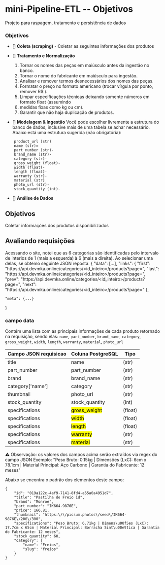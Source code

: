 # mini-Pipeline-ETL -- Objetivos
Projeto para raspagem, tratamento e persistência de dados


###  Objetivos

- []    **Coleta (scraping)** - Coletar as seguintes informações dos produtos

- []    **Tratamento e Normalização**
    1. Tornar os nomes das peças em maiúsculo antes da ingestão no banco.
    2. Tornar o nome do fabricante em maiúsculo para ingestão.
    3. Analisar e remover termos desnecessários dos nomes das peças.
    4. Formatar o preço no formato americano (trocar vírgula por ponto, remover R$ ).
    5. Limpar especificações técnicas deixando somente números em formato float (assumindo
    6. medidas fixas como kg ou cm).
    7. Garantir que não haja duplicação de produtos.

- [] **Modelagem & Ingestão**
    Você pode escolher livremente a estrutura do banco de dados, inclusive mais de uma tabela se achar necessário. Abaixo está uma estrutura sugerida (não obrigatória):

````
    product_url (str)
    name (str)=
    part_number (str)-
    brand_name (str)-
    category (str)-
    gross_weight (float)-
    width (float)-
    length (float)-
    warranty (str)-
    material (str)
    photo_url (str)-
    stock_quantity (int)-

````


    
- [] **Análise de Dados**

## Objetivos
Coletar informações dos produtos disponibilizados


## Avaliando requisições

Acessando o site, notei que as 6 categorias são identificadas pelo intervalo de interios de 1 (mais a esquerda) à 6 (mais a direita). Ao selecionar uma delas, se obtemo seguinte JSON reposta:
{
    "data": [...],
    "links": {
        "first": "https:\/\/api.devmka.online\/categories\/<id_inteiro>\/products?page=<pagina inicial>",
        "last": "https:\/\/api.devmka.online\/categories\/<id_inteiro>\/products?page=<pagina final>",
        "prev": "https:\/\/api.devmka.online\/categories\/<id_inteiro>\/products?page=<pagina anterior>",
        "next": "https:\/\/api.devmka.online\/categories\/<id_inteiro>\/products?page=<proxima pagina>"
    },

    "meta": {...}
}

### campo data
Contém uma lista com as principais informações de cada produto retornado na requisição, sendo elas: `name`, `part_number`, `brand_name`, `category`, `gross_weight`, `width`, `length`, `warranty`, `material`, `photo_url`

|Campo JSON requisicao|Coluna PostgreSQL|Tipo|
|---|---|---|
|title|name|(str)|
|part_number|part_number|(str)|
|brand|brand_name|(str)|
|category['name']|category|(str)|
|thumbnail|photo_url|(str)|
|stock_quantity|stock_quantity|(int)|
|specifications|<mark>gross_weight</mark>|(float)|
|specifications|<mark>width</mark>|(float)|
|specifications|<mark>length</mark>|(float)|
|specifications|<mark>warranty</mark>|(str)|
|specifications|<mark>material</mark>|(str)|

⚠️  Observação: os valores dos campos acima serão extraídos via regex do campo JSON
Exemplo: "Peso Bruto: 0.15kg | Dimensões (LxC): 6cm x 78.1cm | Material Principal: Aço Carbono | Garantia do Fabricante: 12 meses"


Abaixo se encontra o padrão dos elementos deste campo:

    {
        "id": "019a122c-4af9-7141-8fd4-a55a0a4951d7",
        "title": "Pastilha de Freio id",
        "brand": "Monroe",
        "part_number": "IK664-9876E",
        "price": 166.81,
        "thumbnail": "https:\/\/picsum.photos\/seed\/IK664-9876E\/200\/300",
        "specifications": "Peso Bruto: 6.71kg | Dimens\u00f5es (LxC): 17.7cm x 65cm | Material Principal: Borracha Sint\u00e9tica | Garantia do Fabricante: 12 meses",
        "stock_quantity": 60,
        "category": {
            "name": "Freios",
            "slug": "freios"
        }
    }

